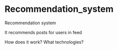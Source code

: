 # Recommendation_system
Recommendation system

It recommends posts for users in feed

How does it work?
What technologies?
